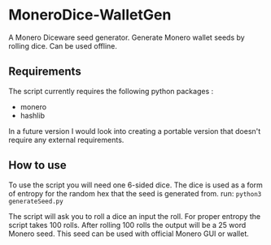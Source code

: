# MoneroDice-WalletGen
A Monero Diceware seed generator. Generate Monero wallet seeds by rolling dice. Can be used offline.



## Requirements

The script currently requires the following python packages :
- monero
- hashlib

In a future version I would look into creating a portable version that doesn't require any external requirements.


## How to use


To use the script you will need one 6-sided dice. The dice is used as a form of entropy for the random hex that the seed is generated from.
run:
`
python3 generateSeed.py
`

The script will ask you to roll a dice an input the roll. For proper entropy the script takes 100 rolls. After rolling 100 rolls the output will be a 25 word Monero seed. This seed can be used with official Monero GUI or wallet. 
